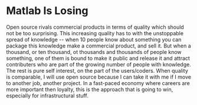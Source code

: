 # Matlab Is Losing

Open source  rivals commercial products in terms of quality which should not be too surprising. This increasing quality  has to with the 
unstoppable spread of knowledge -- when 10 people know about 
something you can package this knowledge make a commercial product, and sell it. 
But when a thousand, or ten thousand, ot thousands and thousands of people know 
something, one of them is bound to make it public and release it and 
attract contributers who are part of the growing number of people with knowledge. The rest is pure self interest, on the part of the users/coders. When quality is comparable, I will use open source because I can take it with me if I move to another job, another project. In a fast-paced economy where careers are more important then loyalty, this is the approach that is going to win, especially for infrastructural stuff. 















